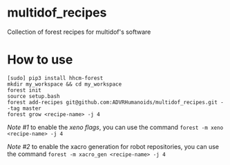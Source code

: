 # multidof_recipes
Collection of forest recipes for multidof's software

# How to use
```
[sudo] pip3 install hhcm-forest
mkdir my_workspace && cd my_workspace
forest init
source setup.bash
forest add-recipes git@github.com:ADVRHumanoids/multidof_recipes.git --tag master
forest grow <recipe-name> -j 4 
```

*Note #1* to enable the *xeno flags*, you can use the command `forest -m xeno <recipe-name> -j 4`

*Note #2* to enable the xacro generation for robot repositories, you can use the command `forest -m xacro_gen <recipe-name> -j 4`
